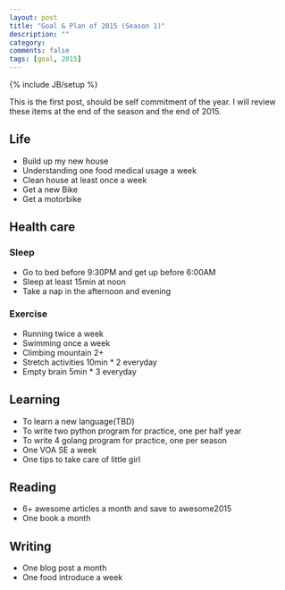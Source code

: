 ```yaml
---
layout: post
title: "Goal & Plan of 2015 (Season 1)"
description: ""
category: 
comments: false
tags: [goal, 2015]
---
```

{% include JB/setup %}

This is the first post, should be self commitment of the year.
I will review these items at the end of the season and the end of 2015.

## Life

- Build up my new house
- Understanding one food medical usage a week
- Clean house at least once a week
- Get a new Bike
- Get a motorbike

## Health care

### Sleep

- Go to bed before 9:30PM and get up before 6:00AM
- Sleep at least 15min at noon 
- Take a nap in the afternoon and evening

### Exercise

- Running twice a week 
- Swimming once a week
- Climbing mountain 2+ 
- Stretch activities 10min * 2 everyday
- Empty brain 5min * 3 everyday

## Learning

- To learn a new language(TBD)
- To write two python program for practice, one per half year
- To write 4 golang program for practice, one per season
- One VOA SE a week
- One tips to take care of little girl

## Reading

- 6+ awesome articles a month and save to awesome2015
- One book a month

## Writing

- One blog post a month
- One food introduce a week
